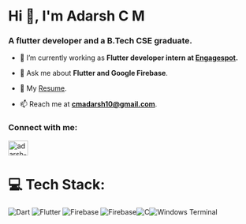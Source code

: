 <h1>Hi 👋, I'm Adarsh C M</h1>
<h3>A flutter developer and a B.Tech CSE graduate.</h3>

- 🔭 I’m currently working as **Flutter developer intern at [Engagespot](https://engagespot.co/).**

- 💬 Ask me about **Flutter and Google Firebase**.

- 📝 My [Resume](https://github.com/adarshcm10/adarshcm10/blob/main/Adarsh_C_M_Resume.pdf).

- 📫 Reach me at  **cmadarsh10@gmail.com**.

<h3 align="left">Connect with me:</h3>
<p align="left">
<a href="https://linkedin.com/in/adarsh-c-m" target="blank"><img align="center" src="https://raw.githubusercontent.com/rahuldkjain/github-profile-readme-generator/master/src/images/icons/Social/linked-in-alt.svg" alt="adarsh-c-m" height="30" width="40" /></a>
</p>

# 💻 Tech Stack:
 ![Dart](https://img.shields.io/badge/dart-%230175C2.svg?style=for-the-badge&logo=dart&logoColor=white)  ![Flutter](https://img.shields.io/badge/Flutter-%2302569B.svg?style=for-the-badge&logo=Flutter&logoColor=white) ![Firebase](https://img.shields.io/badge/firebase-%23039BE5.svg?style=for-the-badge&logo=firebase) ![Firebase](https://img.shields.io/badge/Firebase-039BE5?style=for-the-badge&logo=Firebase&logoColor=white)![C](https://img.shields.io/badge/c-%2300599C.svg?style=for-the-badge&logo=c&logoColor=white)![Windows Terminal](https://img.shields.io/badge/Windows%20Terminal-%234D4D4D.svg?style=for-the-badge&logo=windows-terminal&logoColor=white)
 
